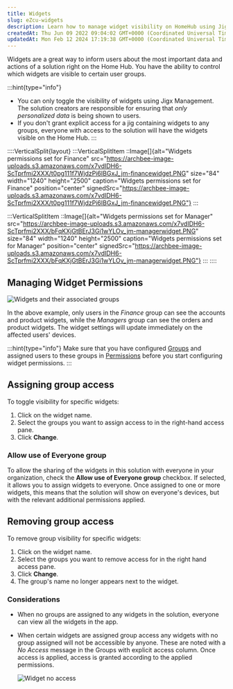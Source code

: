 ```yaml
---
title: Widgets
slug: eZcu-widgets
description: Learn how to manage widget visibility on HomeHub using JigxManagement. With customizable options, you can control which widgets are visible to specific user groups, ensuring personalized data is shown. Discover how to assign or remove group access for wid
createdAt: Thu Jun 09 2022 09:04:02 GMT+0000 (Coordinated Universal Time)
updatedAt: Mon Feb 12 2024 17:19:38 GMT+0000 (Coordinated Universal Time)
---
```


Widgets are a great way to inform users about the most important data and actions of a solution right on the Home Hub. You have the ability to control which widgets are visible to certain user groups.

:::hint{type="info"}
- You can only toggle the visibility of widgets using Jigx Management. The solution creators are responsible for ensuring that *only personalized data* is being shown to users.
- If you don't grant explicit access for a jig containing widgets to any groups, everyone with access to the solution will have the widgets visible on the Home Hub.
:::

::::VerticalSplit{layout}
:::VerticalSplitItem
::Image[]{alt="Widgets permissions set for Finance" src="https://archbee-image-uploads.s3.amazonaws.com/x7vdIDH6-ScTprfmi2XXX/t0pg111f7WjdzPi6IBGxJ_jm-financewidget.PNG" size="84" width="1240" height="2500" caption="Widgets permissions set for Finance" position="center" signedSrc="https://archbee-image-uploads.s3.amazonaws.com/x7vdIDH6-ScTprfmi2XXX/t0pg111f7WjdzPi6IBGxJ_jm-financewidget.PNG"}
:::

:::VerticalSplitItem
::Image[]{alt="Widgets permissions set for Manager" src="https://archbee-image-uploads.s3.amazonaws.com/x7vdIDH6-ScTprfmi2XXX/bFqKXjGtBErJ3Gi1wYLOv_jm-managerwidget.PNG" size="84" width="1240" height="2500" caption="Widgets permissions set for Manager" position="center" signedSrc="https://archbee-image-uploads.s3.amazonaws.com/x7vdIDH6-ScTprfmi2XXX/bFqKXjGtBErJ3Gi1wYLOv_jm-managerwidget.PNG"}
:::
::::

## Managing Widget Permissions

![Widgets and their associated groups](https://archbee-image-uploads.s3.amazonaws.com/x7vdIDH6-ScTprfmi2XXX/3T2YNiC25WduYqQ1_EfqG_jm-widgetsl.png "Widgets and their associated groups")

In the above example, only users in the *Finance* group can see the accounts and product widgets, while the *Managers* group can see the orders and product widgets. The widget settings will update immediately on the affected users' devices.

:::hint{type="info"}
Make sure that you have configured [Groups](./Groups.md) and assigned users to these groups in [Permissions](./Permissions.md) before you start configuring widget permissions.
:::

## Assigning group access

To toggle visibility for specific widgets:

1. Click on the widget name.
2. Select the groups you want to assign access to in the right-hand access pane.
3. Click **Change**.

### Allow use of Everyone group

To allow the sharing of the widgets in this solution with everyone in your organization, check the **Allow use of Everyone group** checkbox. If selected, it allows you to assign widgets to everyone. Once assigned to one or more widgets, this means that the solution will show on everyone's devices, but with the relevant additional permissions applied.

## Removing group access

To remove group visibility for specific widgets:

1. Click on the widget name.
2. Select the groups you want to remove access for in the right hand access pane.
3. Click **Change**.
4. The group's name no longer appears next to the widget.

### Considerations

- When no groups are assigned to any widgets in the solution, everyone can view all the widgets in the app.
- When certain widgets are assigned group access any widgets with no group assigned will not be accessible by anyone. These are noted with a *No Access* message in the Groups with explicit access column. Once access is applied, access is granted according to the applied permissions.

  ![Widget no access](https://archbee-image-uploads.s3.amazonaws.com/x7vdIDH6-ScTprfmi2XXX/bRBgf__8SjFkg-rGuFUq9_jm-widgetnoaccess.png)

